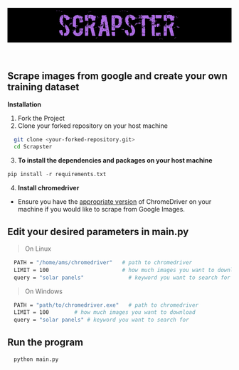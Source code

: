 
<p align="center">
  <img src="assets/logo.png" />
</p>
&nbsp;

## Scrape images from google and create your own training dataset

**Installation**
1. Fork the Project
2. Clone your forked repository on your host machine  

```bash
  git clone <your-forked-repository.git>
  cd Scrapster
```

3. **To install the dependencies and packages on your host machine**
```python
pip install -r requirements.txt
```
4. **Install chromedriver**

- Ensure you have the [appropriate version](https://chromedriver.chromium.org/downloads) of ChromeDriver on your machine if you would like to scrape from Google Images.

## **Edit your desired parameters in main.py**
> On Linux
```bash
  PATH = "/home/ams/chromedriver"   # path to chromedriver
  LIMIT = 100                       # how much images you want to download
  query = "solar panels"              # keyword you want to search for
```
> On Windows
```bash
  PATH = "path/to/chromedriver.exe"   # path to chromedriver
  LIMIT = 100        # how much images you want to download
  query = "solar panels" # keyword you want to search for
```

## **Run the program**

```bash
  python main.py
```

